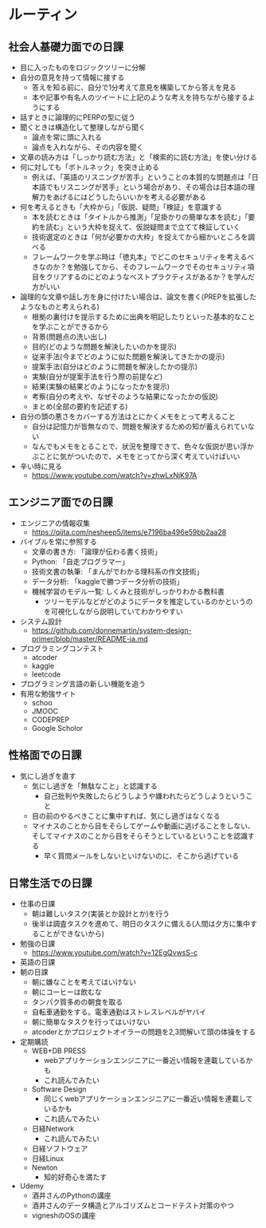 # ルーティン

## 社会人基礎力面での日課
- 目に入ったものをロジックツリーに分解
- 自分の意見を持って情報に接する
  - 答えを知る前に、自分で1分考えて意見を構築してから答えを見る
  - 本や記事や有名人のツイートに上記のような考えを持ちながら接するようにする
- 話すときに論理的にPERPの型に従う
- 聞くときは構造化して整理しながら聞く
  - 論点を常に頭に入れる
  - 論点を入れながら、その内容を聞く
- 文章の読み方は「しっかり読む方法」と「検索的に読む方法」を使い分ける
- 何に対しても「ボトルネック」を突き止める
  - 例えば、「英語のリスニングが苦手」ということの本質的な問題点は「日本語でもリスニングが苦手」という場合があり、その場合は日本語の理解力をあげるにはどうしたらいいかを考える必要がある
- 何を考えるときも「大枠から」「仮説、疑問」「検証」を意識する
  - 本を読むときは「タイトルから推測」「足掛かりの簡単な本を読む」「要約を読む」という大枠を捉えて、仮説疑問まで立てて検証していく
  - 技術選定のときは「何が必要かの大枠」を捉えてから細かいところを調べる
  - フレームワークを学ぶ時は「徳丸本」でどこのセキュリティを考えるべきなのか？を勉強してから、そのフレームワークでそのセキュリティ項目をクリアするのにどのようなベストプラクティスがあるか？を学んだ方がいい
- 論理的な文章や話し方を身に付けたい場合は、論文を書く(PREPを拡張したようなものと考えられる)
  - 根拠の裏付けを提示するために出典を明記したりといった基本的なことを学ぶことができるから
  - 背景(問題点の洗い出し)
  - 目的(どのような問題を解決したいのかを提示)
  - 従来手法(今までどのように似た問題を解決してきたかの提示)
  - 提案手法(自分はどのように問題を解決したかの提示)
  - 実験(自分が提案手法を行う際の前提など)
  - 結果(実験の結果どのようになったかを提示)
  - 考察(自分の考えや、なぜそのような結果になったかの仮説)
  - まとめ(全部の要約を記述する)
- 自分の頭の悪さをカバーする方法はとにかくメモをとって考えること
  - 自分は記憶力が皆無なので、問題を解決するための知が蓄えられていない
  - なんでもメモをとることで、状況を整理できて、色々な仮説が思い浮かぶことに気がついたので、メモをとってから深く考えていけばいい
- 辛い時に見る
  - https://www.youtube.com/watch?v=zhwLxNjK97A

## エンジニア面での日課
- エンジニアの情報収集
  - https://qiita.com/nesheep5/items/e7196ba496e59bb2aa28
- バイブルを常に参照する
  - 文章の書き方: 「論理が伝わる書く技術」
  - Python: 「自走プログラマー」
  - 技術文書の執筆: 「まんがでわかる理科系の作文技術」
  - データ分析: 「kaggleで勝つデータ分析の技術」
  - 機械学習のモデル一覧: しくみと技術がしっかりわかる教科書
    - ツリーモデルなどがどのようにデータを推定しているのかというのを可視化しながら説明していてわかりやすい
- システム設計
  - https://github.com/donnemartin/system-design-primer/blob/master/README-ja.md
- プログラミングコンテスト
  - atcoder
  - kaggle
  - leetcode
- プログラミング言語の新しい機能を追う
- 有用な勉強サイト
  - schoo
  - JMOOC
  - CODEPREP
  - Google Scholor

## 性格面での日課
- 気にし過ぎを直す
  - 気にし過ぎを「無駄なこと」と認識する
    - 自己批判や失敗したらどうしようや嫌われたらどうしようということ
  - 目の前のやるべきことに集中すれば、気にし過ぎはなくなる
  - マイナスのことから目をそらしてゲームや動画に逃げることをしない、そしてマイナスのことから目をそらそうとしているということを認識する
    - 早く質問メールをしないといけないのに、そこから逃げている

## 日常生活での日課
- 仕事の日課
  - 朝は難しいタスク(実装とか設計とか)を行う
  - 後半は調査タスクを進めて、明日のタスクに備える(人間は夕方に集中することができないから)
- 勉強の日課
  - https://www.youtube.com/watch?v=12EgQvwsS-c
- 英語の日課
- 朝の日課
  - 朝に嫌なことを考えてはいけない
  - 朝にコーヒーは飲むな
  - タンパク質多めの朝食を取る
  - 自転車通勤をする。電車通勤はストレスレベルがヤバイ
  - 朝に簡単なタスクを行ってはいけない
  - atcoderとかプロジェクトオイラーの問題を2,3問解いて頭の体操をする
- 定期購読
  - WEB+DB PRESS
    - webアプリケーションエンジニアに一番近い情報を連載しているかも
    - これ読んでみたい
  - Software Design
    - 同じくwebアプリケーションエンジニアに一番近い情報を連載しているかも
    - これ読んでみたい
  - 日経Network
    - これ読んでみたい
  - 日経ソフトウェア
  - 日経Linux
  - Newton
    - 知的好奇心を満たす
- Udemy
  - 酒井さんのPythonの講座
  - 酒井さんのデータ構造とアルゴリズムとコードテスト対策のやつ
  - vigneshのOSの講座
